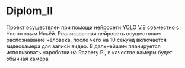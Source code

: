 # Diplom_II
Проект осуществлен при помощи нейросети YOLO V.8 совместно с Чистоговым Ильёй. Реализованная нейросеть осуществляет распознавание человека, после чего на 10 секунд включается видеокамера для записи видео. В дальнейшем планируется использовать нароботки на Razbery Pi, в качестве камеры будет обычная камера
